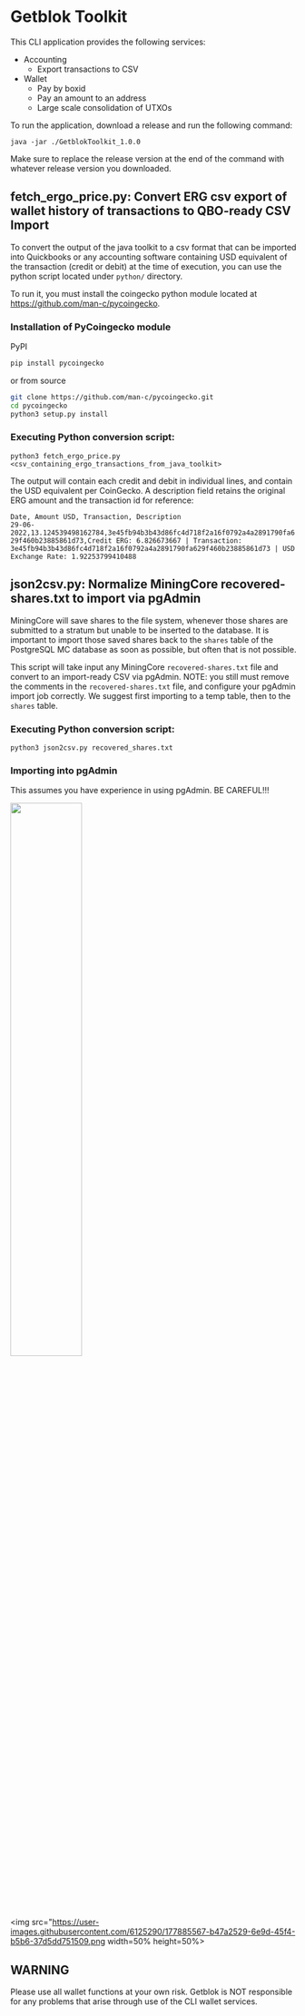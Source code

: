 # Getblok Toolkit

This CLI application provides the following services:

- Accounting
  - Export transactions to CSV
- Wallet
  - Pay by boxid
  - Pay an amount to an address
  - Large scale consolidation of UTXOs

To run the application, download a release and run the following command:

```shell
java -jar ./GetblokToolkit_1.0.0
```

Make sure to replace the release version at the end of the command with whatever release version you downloaded.

## fetch_ergo_price.py: Convert ERG csv export of wallet history of transactions to QBO-ready CSV Import

To convert the output of the java toolkit to a csv format that can be imported into Quickbooks or any accounting software containing USD equivalent of the transaction (credit or debit) at the time of execution, you can use the python script located under `python/` directory.

To run it, you must install the coingecko python module located at https://github.com/man-c/pycoingecko.

### Installation of PyCoingecko module
PyPI
```bash
pip install pycoingecko
```
or from source
```bash
git clone https://github.com/man-c/pycoingecko.git
cd pycoingecko
python3 setup.py install
```

### Executing Python conversion script:
```shell
python3 fetch_ergo_price.py <csv_containing_ergo_transactions_from_java_toolkit>
```
The output will contain each credit and debit in individual lines, and contain the USD equivalent per CoinGecko.  A description field retains the original ERG amount and the transaction id for reference:

`Date, Amount USD, Transaction, Description`  
`29-06-2022,13.124539498162784,3e45fb94b3b43d86fc4d718f2a16f0792a4a2891790fa629f460b23885861d73,Credit ERG: 6.826673667 | Transaction: 3e45fb94b3b43d86fc4d718f2a16f0792a4a2891790fa629f460b23885861d73 | USD Exchange Rate: 1.92253799410488`  

## json2csv.py: Normalize MiningCore recovered-shares.txt to import via pgAdmin
MiningCore will save shares to the file system, whenever those shares are submitted to a stratum but unable to be inserted to the database.  It is important to import those saved shares back to the `shares` table of the PostgreSQL MC database as soon as possible, but often that is not possible.  

This script will take input any MiningCore `recovered-shares.txt` file and convert to an import-ready CSV via pgAdmin.  NOTE: you still must remove the comments in the `recovered-shares.txt` file, and configure your pgAdmin import job correctly.  We suggest first importing to a temp table, then to the `shares` table.

### Executing Python conversion script:
```shell
python3 json2csv.py recovered_shares.txt
```

### Importing into pgAdmin
This assumes you have experience in using pgAdmin.  BE CAREFUL!!!

<img src="https://user-images.githubusercontent.com/6125290/177885507-fc5bee1e-7bbb-4291-a60a-3dc2a927fa0f.png" width=50% height=50%>

<img src="https://user-images.githubusercontent.com/6125290/177885567-b47a2529-6e9d-45f4-b5b6-37d5dd751509.png width=50% height=50%>


## WARNING
Please use all wallet functions at your own risk. Getblok is NOT responsible for any problems that arise
through use of the CLI wallet services. 

